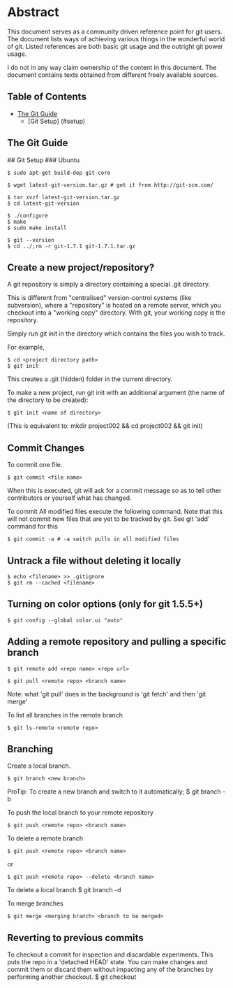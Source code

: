 # Abstract

This document serves as a community driven reference point for git users. The 
document lists ways of achieving various things in the wonderful world of git. 
Listed references are both basic git usage and the outright git power usage.

I do not in any way claim ownership of the content in this document. The 
document contains texts obtained from different freely available sources.

## Table of Contents

* [The Git Guide](#guide)
    * [Git Setup] (#setup)


## The Git Guide

<a name="setup">
## Git Setup
### Ubuntu

    $ sudo apt-get build-dep git-core

    $ wget latest-git-version.tar.gz # get it from http://git-scm.com/

    $ tar xvzf latest-git-version.tar.gz
    $ cd latest-git-version

    $ ./configure
    $ make
    $ sudo make install

    $ git --version
    $ cd ../;rm -r git-1.7.1 git-1.7.1.tar.gz 


## Create a new project/repository?

A git repository is simply a directory containing a special .git directory.

This is different from "centralised" version-control systems (like subversion), 
where a "repository" is hosted on a remote server, which you checkout into a 
"working copy" directory. With git, your working copy is the repository.

Simply run git init in the directory which contains the files you wish to track.

For example,

    $ cd <project directory path>
    $ git init

This creates a .git (hidden) folder in the current directory.

To make a new project, run git init with an additional argument (the name of the
 directory to be created):

    $ git init <name of directory>
(This is equivalent to: mkdir project002 && cd project002 && git init)

## Commit Changes
To commit one file. 

    $ git commit <file name>
When this is executed, git will ask for a commit message so as to tell other 
contributors or yourself what has changed. 

To commit All modified files execute the following command. Note that this will 
not commit new files that are yet to be tracked by git. See git 'add' command for
this

    $ git commit -a # -a switch pulls in all modified files

## Untrack a file without deleting it locally
    $ echo <filename> >> .gitignore
    $ git rm --cached <filename>

## Turning on color options (only for git 1.5.5+)
    $ git config --global color.ui "auto"
    
## Adding a remote repository and pulling a specific branch

    $ git remote add <repo name> <repo url>

    $ git pull <remote repo> <branch name>
Note: what 'git pull' does in the background is 'git fetch' and then 'git merge'

To list all branches in the remote branch

    $ git ls-remote <remote repo>
    
## Branching
Create a local branch.

    $ git branch <new branch>

ProTip: To create a new branch and switch to it automatically;
    $ git branch -b <branch name>

To push the local branch to your remote repository

    $ git push <remote repo> <branch name>

To delete a remote branch

    $ git push <remote repo> <branch name>
or

    $ git push <remote repo> --delete <branch name>

To delete a local branch
    $ git branch -d <branch name>

To merge branches

    $ git merge <merging branch> <branch to be merged>
    
## Reverting to previous commits
To checkout a commit for inspection and discardable experiments. This puts the repo
in a 'detached HEAD' state. You can make changes and commit them or discard them
without impacting any of the branches by performing another checkout.
    $ git checkout <commit hash>
## 

